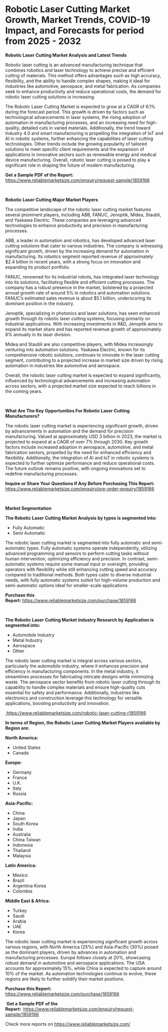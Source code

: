 <p><h1>Robotic Laser Cutting Market Growth, Market Trends, COVID-19 Impact, and Forecasts for period from 2025 - 2032</h1></p><p><strong>Robotic Laser Cutting Market Analysis and Latest Trends</strong></p>
<p><p>Robotic laser cutting is an advanced manufacturing technique that combines robotics and laser technology to achieve precise and efficient cutting of materials. This method offers advantages such as high accuracy, flexibility, and the ability to handle complex shapes, making it ideal for industries like automotive, aerospace, and metal fabrication. As companies seek to enhance productivity and reduce operational costs, the demand for robotic laser cutting solutions is increasing.</p><p>The Robotic Laser Cutting Market is expected to grow at a CAGR of 6.1% during the forecast period. This growth is driven by factors such as technological advancements in laser systems, the rising adoption of automation in manufacturing processes, and an increasing need for high-quality, detailed cuts in varied materials. Additionally, the trend toward Industry 4.0 and smart manufacturing is propelling the integration of IoT and AI in robotic systems, further enhancing the capabilities of laser cutting technologies. Other trends include the growing popularity of tailored solutions to meet specific client requirements and the expansion of applications in innovative sectors such as renewable energy and medical device manufacturing. Overall, robotic laser cutting is poised to play a significant role in shaping the future of modern manufacturing.</p></p>
<p><strong>Get a Sample PDF of the Report:&nbsp;</strong> <a href="https://www.reliablemarketsize.com/enquiry/request-sample/1859166?utm_campaign=1103&utm_medium=2&utm_source=Github&utm_content=ia&utm_term=16022025&utm_id=robotic-laser-cutting">https://www.reliablemarketsize.com/enquiry/request-sample/1859166</a></p>
<p>&nbsp;</p>
<p><strong>Robotic Laser Cutting Major Market Players</strong></p>
<p><p>The competitive landscape of the robotic laser cutting market features several prominent players, including ABB, FANUC, Jenoptik, Midea, Staubli, and Yaskawa Electric. These companies are leveraging advanced technologies to enhance productivity and precision in manufacturing processes.</p><p>ABB, a leader in automation and robotics, has developed advanced laser cutting solutions that cater to various industries. The company is witnessing significant growth, driven by the increasing demand for automation in manufacturing. Its robotics segment reported revenue of approximately $2.4 billion in recent years, with a strong focus on innovation and expanding its product portfolio.</p><p>FANUC, renowned for its industrial robots, has integrated laser technology into its solutions, facilitating flexible and efficient cutting processes. The company has a robust presence in the market, bolstered by a projected annual growth rate of around 5% in robotics and automation solutions. FANUC’s estimated sales revenue is about $5.1 billion, underscoring its dominant position in the industry.</p><p>Jenoptik, specializing in photonics and laser solutions, has seen enhanced growth through its robotic laser cutting systems, focusing primarily on industrial applications. With increasing investments in R&D, Jenoptik aims to expand its market share and has reported revenue growth of approximately 8% annually in its laser division.</p><p>Midea and Staubli are also competitive players, with Midea increasingly venturing into automation solutions. Yaskawa Electric, known for its comprehensive robotic solutions, continues to innovate in the laser cutting segment, contributing to a projected increase in market size driven by rising automation in industries like automotive and aerospace.</p><p>Overall, the robotic laser cutting market is expected to expand significantly, influenced by technological advancements and increasing automation across sectors, with a projected market size expected to reach billions in the coming years.</p></p>
<p>&nbsp;</p>
<p><strong>What Are The Key Opportunities For Robotic Laser Cutting Manufacturers?</strong></p>
<p><p>The robotic laser cutting market is experiencing significant growth, driven by advancements in automation and the demand for precision manufacturing. Valued at approximately USD 3 billion in 2023, the market is projected to expand at a CAGR of over 7% through 2030. Key growth factors include increased adoption in aerospace, automotive, and metal fabrication sectors, propelled by the need for enhanced efficiency and flexibility. Additionally, the integration of AI and IoT in robotic systems is expected to further optimize performance and reduce operational costs. The future outlook remains positive, with ongoing innovations set to redefine manufacturing processes.</p></p>
<p><strong>Inquire or Share Your Questions If Any Before Purchasing This Report:</strong> <a href="https://www.reliablemarketsize.com/enquiry/pre-order-enquiry/1859166?utm_campaign=1103&utm_medium=2&utm_source=Github&utm_content=ia&utm_term=16022025&utm_id=robotic-laser-cutting">https://www.reliablemarketsize.com/enquiry/pre-order-enquiry/1859166</a></p>
<p>&nbsp;</p>
<p><strong>Market Segmentation</strong></p>
<p><strong>The Robotic Laser Cutting Market Analysis by types is segmented into:</strong></p>
<p><ul><li>Fully Automatic</li><li>Semi Automatic</li></ul></p>
<p><p>The robotic laser cutting market is segmented into fully automatic and semi-automatic types. Fully automatic systems operate independently, utilizing advanced programming and sensors to perform cutting tasks without human intervention, optimizing efficiency and precision. In contrast, semi-automatic systems require some manual input or oversight, providing operators with flexibility while still enhancing cutting speed and accuracy compared to traditional methods. Both types cater to diverse industrial needs, with fully automatic systems suited for high-volume production and semi-automatic options ideal for smaller-scale applications.</p></p>
<p><strong>Purchase this Report:&nbsp;</strong><a href="https://www.reliablemarketsize.com/purchase/1859166?utm_campaign=1103&utm_medium=2&utm_source=Github&utm_content=ia&utm_term=16022025&utm_id=robotic-laser-cutting">https://www.reliablemarketsize.com/purchase/1859166</a></p>
<p>&nbsp;</p>
<p><strong>The Robotic Laser Cutting Market Industry Research by Application is segmented into:</strong></p>
<p><ul><li>Automobile Industry</li><li>Metal Industry</li><li>Aerospace</li><li>Other</li></ul></p>
<p><p>The robotic laser cutting market is integral across various sectors, particularly the automobile industry, where it enhances precision and efficiency in manufacturing components. In the metal industry, it streamlines processes for fabricating intricate designs while minimizing waste. The aerospace sector benefits from robotic laser cutting through its capability to handle complex materials and ensure high-quality cuts essential for safety and performance. Additionally, industries like electronics and construction leverage this technology for versatile applications, boosting productivity and innovation.</p></p>
<p><a href="https://www.reliablemarketsize.com/robotic-laser-cutting-r1859166?utm_campaign=1103&utm_medium=2&utm_source=Github&utm_content=ia&utm_term=16022025&utm_id=robotic-laser-cutting">&nbsp;https://www.reliablemarketsize.com/robotic-laser-cutting-r1859166</a></p>
<p><strong>In terms of Region, the Robotic Laser Cutting Market Players available by Region are:</strong></p>
<p>
    <p> <strong> North America: </strong>
        <ul>
            <li>United States</li>
            <li>Canada</li>
        </ul>
        </p> 
    <p> <strong> Europe: </strong>
        <ul>
            <li>Germany</li>
            <li>France</li>
            <li>U.K.</li>
            <li>Italy</li>
            <li>Russia</li>
        </ul>
        </p> 
    <p> <strong> Asia-Pacific: </strong>
        <ul>
            <li>China</li>
            <li>Japan</li>
            <li>South Korea</li>
            <li>India</li>
            <li>Australia</li>
            <li>China Taiwan</li>
            <li>Indonesia</li>
            <li>Thailand</li>
            <li>Malaysia</li>
        </ul>
        </p> 
    <p> <strong> Latin America: </strong>
        <ul>
            <li>Mexico</li>
            <li>Brazil</li>
            <li>Argentina Korea</li>
            <li>Colombia</li>
        </ul>
        </p> 
    <p> <strong> Middle East & Africa: </strong>
        <ul>
            <li>Turkey</li>
            <li>Saudi</li>
            <li>Arabia</li>
            <li>UAE</li>
            <li>Korea</li>
        </ul>
    </p>
    </p>
<p><p>The robotic laser cutting market is experiencing significant growth across various regions, with North America (25%) and Asia-Pacific (30%) poised as the dominant players, driven by advances in automation and manufacturing processes. Europe follows closely at 20%, showcasing robust demand in automotive and aerospace applications. The USA accounts for approximately 15%, while China is expected to capture around 10% of the market. As automation technologies continue to evolve, these regions are likely to further solidify their market positions.</p></p>
<p><strong>Purchase this Report: </strong><a href="https://www.reliablemarketsize.com/purchase/1859166?utm_campaign=1103&utm_medium=2&utm_source=Github&utm_content=ia&utm_term=16022025&utm_id=robotic-laser-cutting">https://www.reliablemarketsize.com/purchase/1859166</a></p>
<p>&nbsp;<strong>Get a Sample PDF of the Report:&nbsp;&nbsp;</strong><a href="https://www.reliablemarketsize.com/enquiry/request-sample/1859166?utm_campaign=1103&utm_medium=2&utm_source=Github&utm_content=ia&utm_term=16022025&utm_id=robotic-laser-cutting">https://www.reliablemarketsize.com/enquiry/request-sample/1859166</a></p>
<p><strong></strong></p>
<p>Check more reports on <a href="https://www.reliablemarketsize.com/?utm_campaign=1103&utm_medium=2&utm_source=Github&utm_content=ia&utm_term=16022025&utm_id=robotic-laser-cutting">https://www.reliablemarketsize.com/</a></p>